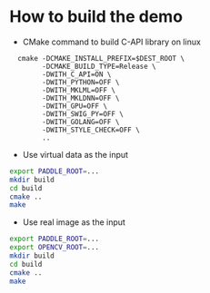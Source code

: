 # How to build the demo

- CMake command to build C-API library on linux
```
  cmake -DCMAKE_INSTALL_PREFIX=$DEST_ROOT \
        -DCMAKE_BUILD_TYPE=Release \
        -DWITH_C_API=ON \
        -DWITH_PYTHON=OFF \
        -DWITH_MKLML=OFF \
        -DWITH_MKLDNN=OFF \
        -DWITH_GPU=OFF \
        -DWITH_SWIG_PY=OFF \
        -DWITH_GOLANG=OFF \
        -DWITH_STYLE_CHECK=OFF \
        ..
```

- Use virtual data as the input
```bash
export PADDLE_ROOT=...
mkdir build
cd build
cmake ..
make
```

- Use real image as the input
```bash
export PADDLE_ROOT=...
export OPENCV_ROOT=...
mkdir build
cd build
cmake ..
make
```
